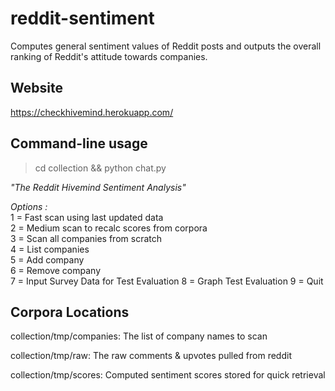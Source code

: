 # reddit-sentiment
Computes general sentiment values of Reddit posts and outputs the overall ranking of Reddit's attitude towards companies. 

## Website
https://checkhivemind.herokuapp.com/

## Command-line usage
> cd collection &&
> python chat.py

*"The Reddit Hivemind Sentiment Analysis"*

  *Options :*                                                    
  1 = Fast scan using last updated data                       
  2 = Medium scan to recalc scores from corpora               
  3 = Scan all companies from scratch             
  4 = List companies                                          
  5 = Add company                                             
  6 = Remove company                                          
  7 = Input Survey Data for Test Evaluation
  8 = Graph Test Evaluation
  9 = Quit

## Corpora Locations
collection/tmp/companies: The list of company names to scan

collection/tmp/raw: The raw comments & upvotes pulled from reddit

collection/tmp/scores: Computed sentiment scores stored for quick retrieval


